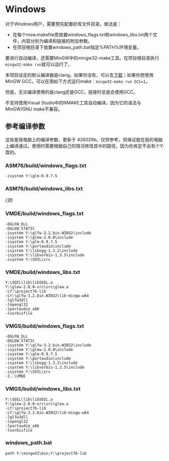 Windows
=======

对于Windows用户，需要预先配置好库文件目录。做法是：

* 在每个msw.makefile旁放置windows_flags.txt和windows_libs.txt两个文件，内容分别为编译和链接的附加参数。
* 在项目根目录下放置windows_path.bat指定%PATH%环境变量。

要进行自动编译，还需要MinGW中的mingw32-make工具。在项目根目录执行`mingw32-make run`就可以运行了。

本项目设定的默认编译器是clang。如果你没有，可以去[下载](http://releases.llvm.org/download.html)；如果你想使用MinGW GCC，可以在用如下方式运行make：`mingw32-make run GCC=1`。

但是，无论编译使用的是clang还是GCC，链接时总是会使用GCC。

不支持使用Visual Studio中的NMAKE工具自动编译，因为它的语法与MinGW/GNU make不兼容。

## 参考编译参数

这些是我电脑上的编译参数，更新于 426029b。仅供参考，但保证能在我的电脑上编译通过。使用时需要根据自己的情况修改其中的路径，因为你肯定不会有个Y:盘的。

### ASM76/build/windows_flags.txt
```
-isystem Y:\glm-0.9.7.5
```

### ASM76/build/windows_libs.txt
*(空)*

### VMDE/build/windows_flags.txt
```
-DGLFW_DLL
-DGLEW_STATIC
-isystem Y:\glfw-3.2.bin.WIN32\include
-isystem Y:\glew-2.0.0\include
-isystem Y:\glm-0.9.7.5
-isystem Y:\portaudio\include
-isystem Y:\libogg-1.3.2\include
-isystem Y:\libvorbis-1.3.5\include
-isystem Y:\SOIL\src
```

### VMDE/build/windows_libs.txt
```
Y:\SOIL\lib\libSOIL.a
Y:\glew-2.0.0-src\src\glew.a
-LY:\project76-lib
-LY:\glfw-3.2.bin.WIN32\lib-mingw-w64
-lglfw3dll
-lopengl32
-lportaudio_x86
-lvorbisfile
```

### VMGS/build/windows_flags.txt
```
-DGLFW_DLL
-DGLEW_STATIC
-isystem Y:\glfw-3.2.bin.WIN32\include
-isystem Y:\glew-2.0.0\include
-isystem Y:\glm-0.9.7.5
-isystem Y:\portaudio\include
-isystem Y:\libogg-1.3.2\include
-isystem Y:\libvorbis-1.3.5\include
-isystem Y:\SOIL\src
-I..\VMDE
```

### VMGS/build/windows_libs.txt
```
Y:\SOIL\lib\libSOIL.a
Y:\glew-2.0.0-src\src\glew.a
-LY:\project76-lib
-LY:\glfw-3.2.bin.WIN32\lib-mingw-w64
-lglfw3dll
-lopengl32
-lportaudio_x86
-lvorbisfile
```

### windows_path.bat
```batch
path Y:\mingw32\bin;Y:\project76-lib
```

